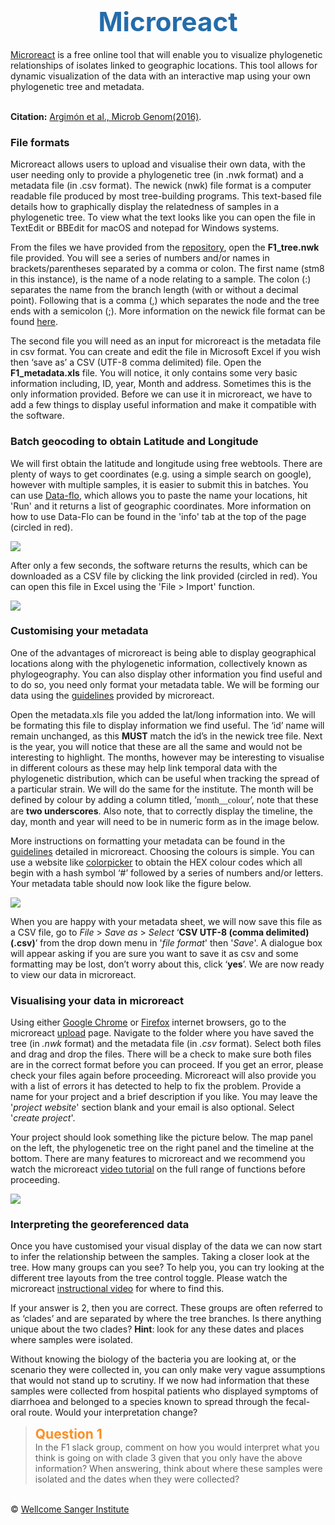 <h1 style="text-align:center"><span style="color:#246CAA; font-size:1.5em">Microreact</span></h1>

[Microreact](https://microreact.org/showcase) is a free online tool that will enable you to visualize phylogenetic relationships of isolates linked to geographic locations. This tool allows for dynamic visualization of the data with an interactive map using your own phylogenetic tree and metadata.

<br/>**Citation:** [Argimón et al., Microb Genom(2016)](https://www.microbiologyresearch.org/content/journal/mgen/10.1099/mgen.0.000093).

### File formats
Microreact allows users to upload and visualise their own data, with the user needing only to provide a phylogenetic tree (in .nwk format) and a metadata file (in .csv format). The newick (nwk) file format is a computer readable file produced by most tree-building programs. This text-based file details how to graphically display the relatedness of samples in a phylogenetic tree. To view what the text looks like you can open the file in TextEdit or BBEdit for macOS and notepad for Windows systems.

From the files we have provided from the [repository](ftp://ftp.sanger.ac.uk/pub/pathogens/bactGen_training/f1/), open the **F1_tree.nwk** file provided. You will see a series of numbers and/or names in brackets/parentheses separated by a comma or colon. The first name (stm8 in this instance), is the name of a node relating to a sample. The colon (:) separates the name from the branch length (with or without a decimal point). Following that is a comma (,) which separates the node and the tree ends with a semicolon (;). More information on the newick file format can be found [here](https://en.wikipedia.org/wiki/Newick_format).

The second file you will need as an input for microreact is the metadata file in csv format. You can create and edit the file in Microsoft Excel if you wish then ‘save as’ a CSV (UTF-8 comma delimited) file. Open the **F1_metadata.xls** file. You will notice, it only contains some very basic information including, ID, year, Month and address. Sometimes this is the only information provided. Before we can use it in microreact, we have to add a few things to display useful information and make it compatible with the software.

### Batch geocoding to obtain Latitude and Longitude
We will first obtain the latitude and longitude using free webtools. There are plenty of ways to get coordinates (e.g. using a simple search on google), however with multiple samples, it is easier to submit this in batches. You can use [Data-flo](https://data-flo.io/run?kvpsi3T8V), which allows you to paste the name your locations, hit 'Run' and it returns a list of geographic coordinates. More information on how to use Data-Flo can be found in the 'info' tab at the top of the page (circled in red).

<div class="col-sm-2" style="width: 600px; margin-left: auto; margin-right: auto;">
   <img src="/F1/img/Geocoder_1.png"></img>
</div>

After only a few seconds, the software returns the results, which can be downloaded as a CSV file by clicking the link provided (circled in red). You can open this file in Excel using the 'File > Import' function.
 
<div class="col-sm-2" style="width: 600px; margin-left: auto; margin-right: auto;">
   <img src="/F1/img/Geocoder_2.png"></img>
</div>

### Customising your metadata
One of the advantages of microreact is being able to display geographical locations along with the phylogenetic information, collectively known as phylogeography.  You can also display other information you find useful and to do so, you need only format your metadata table. We will be forming our data using the [guidelines](https://microreact.org/instructions) provided by microreact.

Open the metadata.xls file you added the lat/long information into. We will be formating this file to display information we find useful. The ‘id’ name will remain unchanged, as this **MUST** match the id’s in the newick tree file. Next is the year, you will notice that these are all the same and would not be interesting to highlight. The months, however may be interesting to visualise in different colours as these may help link temporal data with the phylogenetic distribution, which can be useful when tracking the spread of a particular strain. We will do the same for the institute. The month will be defined by colour by adding a column titled, ’<span style="font-family:papyrus">month__colour</span>’, note that these are **two underscores**. Also note, that to correctly display the timeline, the day, month and year will need to be in numeric form as in the image below.

More instructions on formatting your metadata can be found in the [guidelines](https://microreact.org/instructions) detailed in microreact. Choosing the colours is simple. You can use a website like [colorpicker](https://www.webfx.com/web-design/color-picker/) to obtain the HEX colour codes which all begin with a hash symbol ‘#’ followed by a series of numbers and/or letters. Your metadata table should now look like the figure below.

<div class="col-sm-2" style="width: 600px; margin-left: auto; margin-right: auto;">
   <img src="/F1/img/Image5_V2.png"></img>
</div>

When you are happy with your metadata sheet, we will now save this file as a CSV file, go to _File_ > _Save as_ > _Select_ ‘**CSV UTF-8 (comma delimited) (.csv)**’ from the drop down menu in '_file format_' then '_Save_'. A dialogue box will appear asking if you are sure you want to save it as csv and some formatting may be lost, don’t worry about this, click ‘**yes**’.  We are now ready to view our data in microreact.

### Visualising your data in microreact
Using either [Google Chrome](https://www.google.com/chrome/) or [Firefox](https://www.mozilla.org/en-GB/firefox/new/) internet browsers, go to the microreact [upload](https://microreact.org/showcase) page. Navigate to the folder where you have saved the tree (in _.nwk_ format) and the metadata file (in _.csv_ format). Select both files and drag and drop the files. There will be a check to make sure both files are in the correct format before you can proceed. If you get an error, please check your files again before proceeding. Microreact will also provide you with a list of errors it has detected to help to fix the problem.
Provide a name for your project and a brief description if you like. You may leave the '_project website_' section blank and your email is also optional. Select '_create project_'.

Your project should look something like the picture below. The map panel on the left, the phylogenetic tree on the right panel and the timeline at the bottom. There are many features to microreact and we recommend you watch the microreact [video tutorial](https://microreact.org/introduction) on the full range of functions before proceeding.

<div class="col-sm-2" style="width: 600px; margin-left: auto; margin-right: auto;">
   <img src="/F1/img/Image6.png"></img>
</div>

### Interpreting the georeferenced data
Once you have customised your visual display of the data we can now start to infer the relationship between the samples. Taking a closer look at the tree. How many groups can you see? To help you, you can try looking at the different tree layouts from the tree control toggle. Please watch the microreact [instructional video](https://microreact.org/introduction) for where to find this.

If your answer is 2, then you are correct. These groups are often referred to as ‘clades’ and are separated by where the tree branches. Is there anything unique about the two clades?  **Hint**: look for any these dates and places where samples were isolated. 

Without knowing the biology of the bacteria you are looking at, or the scenario they were collected in, you can only make very vague assumptions that would not stand up to scrutiny.  If we now had information that these samples were collected from hospital patients who displayed symptoms of diarrhoea and belonged to a species known to spread through the fecal-oral route. Would your interpretation change? 

>**<span style="color:#FC8E22; font-size:1.5em">Question 1</span>** 
<br/>In the F1 slack group, comment on how you would interpret what you think is going on with clade 3 given that you only have the above information? When answering, think about where these samples were isolated and the dates when they were collected?

</br>&copy; [Wellcome Sanger Institute](https://www.sanger.ac.uk/)
